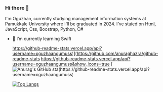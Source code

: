 ### Hi there 👋

<!--
**oguzhaangumuss/oguzhaangumuss** is a ✨ _special_ ✨ repository because its `README.md` (this file) appears on your GitHub profile.

Here are some ideas to get you started:

- 🔭 I’m currently working on ...

- 👯 I’m looking to collaborate on ...
- 🤔 I’m looking for help with ...
- 💬 Ask me about ...
- 📫 How to reach me: ...
- 😄 Pronouns: ...
- ⚡ Fun fact: ...
-->
I'm Oguzhan, currently studying management information systems at Pamukkale University where I'll be graduated in 2024.
I've stuied on Html, JavaScript, Css, Boostrap, Python, C#
- 🌱 I’m currently learning Swift

  https://github-readme-stats.vercel.app/api?username=oguzhaangumuss)](https://github.com/anuraghazra/github-readme-stats
  https://github-readme-stats.vercel.app/api?username=oguzhaangumuss&show_icons=true
  [![Anurag's GitHub sta(https://github-readme-stats.vercel.app/api?username=oguzhaangumuss)](https://github.com/anuraghazra/github-readme-stats)

  [![Top Langs](https://github-readme-stats.vercel.app/api/top-langs/?username=oguzhaangumuss)](https://github.com/anuraghazra/github-readme-stats)
